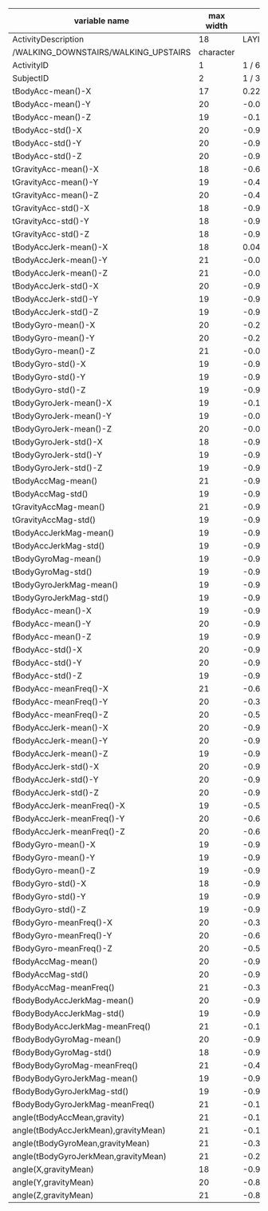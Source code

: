 variable name|max width|range|class
---|---|---|---
ActivityDescription|18|LAYING/SITTING/STANDING/WALKING
/WALKING_DOWNSTAIRS/WALKING_UPSTAIRS|character
ActivityID|1|1 / 6|numeric
SubjectID|2| 1 / 30|numeric
tBodyAcc-mean()-X|17|0.2215982 / 0.3014610|numeric
tBodyAcc-mean()-Y|20|-0.040513953 / -0.001308288|numeric
tBodyAcc-mean()-Z|19|-0.15251390 / -0.07537847|numeric
tBodyAcc-std()-X|20|-0.9960686 /  0.6269171|numeric
tBodyAcc-std()-Y|20|-0.9902409 /  0.6169370|numeric
tBodyAcc-std()-Z|20|-0.9876587 /  0.6090179|numeric
tGravityAcc-mean()-X|18|-0.6800432 /  0.9745087|numeric
tGravityAcc-mean()-Y|19|-0.4798948 /  0.9565938|numeric
tGravityAcc-mean()-Z|20|-0.4950887 /  0.9578730|numeric
tGravityAcc-std()-X|18|-0.9967642 / -0.8295549|numeric
tGravityAcc-std()-Y|18|-0.9942476 / -0.6435784|numeric
tGravityAcc-std()-Z|18|-0.9909572 / -0.6101612|numeric
tBodyAccJerk-mean()-X|18|0.0426881 / 0.1301930|numeric
tBodyAccJerk-mean()-Y|21|-0.03868721 /  0.05681859|numeric
tBodyAccJerk-mean()-Z|21|-0.06745839 /  0.03805336|numeric
tBodyAccJerk-std()-X|20|-0.9946045 /  0.5442730|numeric
tBodyAccJerk-std()-Y|19|-0.9895136 /  0.3553067|numeric
tBodyAccJerk-std()-Z|19|-0.99328831 /  0.03101571|numeric
tBodyGyro-mean()-X|20|-0.2057754 /  0.1927045|numeric
tBodyGyro-mean()-Y|20|-0.20420536 /  0.02747076|numeric
tBodyGyro-mean()-Z|21|-0.0724546 /  0.1791021|numeric
tBodyGyro-std()-X|19|-0.9942766 /  0.2676572|numeric
tBodyGyro-std()-Y|19|-0.9942105 /  0.4765187|numeric
tBodyGyro-std()-Z|19|-0.9855384 /  0.5648758|numeric
tBodyGyroJerk-mean()-X|19|-0.15721254 / -0.02209163|numeric
tBodyGyroJerk-mean()-Y|19|-0.07680899 / -0.01320228|numeric
tBodyGyroJerk-mean()-Z|20|-0.092499853 / -0.006940664|numeric
tBodyGyroJerk-std()-X|18|-0.9965425 /  0.1791486|numeric
tBodyGyroJerk-std()-Y|19|-0.9970816 /  0.2959459|numeric
tBodyGyroJerk-std()-Z|19|-0.9953808 /  0.1932065|numeric
tBodyAccMag-mean()|21|-0.9864932 /  0.6446043|numeric
tBodyAccMag-std()|19|-0.9864645 /  0.4284059|numeric
tGravityAccMag-mean()|21|-0.9864932 /  0.6446043|numeric
tGravityAccMag-std()|19|-0.9864645 /  0.4284059|numeric
tBodyAccJerkMag-mean()|19|-0.9928147 /  0.4344904|numeric
tBodyAccJerkMag-std()|19|-0.9946469 /  0.4506121|numeric
tBodyGyroMag-mean()|19|-0.9807408 /  0.4180046|numeric
tBodyGyroMag-std()|19|-0.9813727 /  0.2999760|numeric
tBodyGyroJerkMag-mean()|19|-0.99732253 /  0.08758166|numeric
tBodyGyroJerkMag-std()|19|-0.9976661 /  0.2501732|numeric
fBodyAcc-mean()-X|19|-0.9952499 /  0.5370120|numeric
fBodyAcc-mean()-Y|20|-0.9890343 /  0.5241877|numeric
fBodyAcc-mean()-Z|19|-0.9894739 /  0.2807360|numeric
fBodyAcc-std()-X|20|-0.9966046 /  0.6585065|numeric
fBodyAcc-std()-Y|20|-0.9906804 /  0.5601913|numeric
fBodyAcc-std()-Z|19|-0.9872248 /  0.6871242|numeric
fBodyAcc-meanFreq()-X|21|-0.6359130 /  0.1591236|numeric
fBodyAcc-meanFreq()-Y|20|-0.3795185 /  0.4665282|numeric
fBodyAcc-meanFreq()-Z|20|-0.5201148 /  0.4025326|numeric
fBodyAccJerk-mean()-X|20|-0.9946308 /  0.4743173|numeric
fBodyAccJerk-mean()-Y|20|-0.9893988 /  0.2767169|numeric
fBodyAccJerk-mean()-Z|19|-0.9920184 /  0.1577757|numeric
fBodyAccJerk-std()-X|20|-0.9950738 /  0.4768039|numeric
fBodyAccJerk-std()-Y|20|-0.9904681 /  0.3497713|numeric
fBodyAccJerk-std()-Z|20|-0.993107760 / -0.006236475|numeric
fBodyAccJerk-meanFreq()-X|19|-0.5760440 /  0.3314493|numeric
fBodyAccJerk-meanFreq()-Y|20|-0.6019714 /  0.1956773|numeric
fBodyAccJerk-meanFreq()-Z|20|-0.6275555 /  0.2301079|numeric
fBodyGyro-mean()-X|19|-0.9931226 /  0.4749624|numeric
fBodyGyro-mean()-Y|19|-0.9940255 /  0.3288170|numeric
fBodyGyro-mean()-Z|19|-0.9859578 /  0.4924144|numeric
fBodyGyro-std()-X|18|-0.9946522 /  0.1966133|numeric
fBodyGyro-std()-Y|19|-0.9943531 /  0.6462336|numeric
fBodyGyro-std()-Z|19|-0.9867253 /  0.5224542|numeric
fBodyGyro-meanFreq()-X|20|-0.3957702 /  0.2492094|numeric
fBodyGyro-meanFreq()-Y|20|-0.6668148 /  0.2731413|numeric
fBodyGyro-meanFreq()-Z|20|-0.5074909 /  0.3770741|numeric
fBodyAccMag-mean()|20|-0.9868006 /  0.5866376|numeric
fBodyAccMag-std()|20|-0.9876485 /  0.1786846|numeric
fBodyAccMag-meanFreq()|21|-0.3123380 /  0.4358469|numeric
fBodyBodyAccJerkMag-mean()|20|-0.9939983 /  0.5384048|numeric
fBodyBodyAccJerkMag-std()|19|-0.9943667 /  0.3163464|numeric
fBodyBodyAccJerkMag-meanFreq()|21|-0.1252104 /  0.4880885|numeric
fBodyBodyGyroMag-mean()|20|-0.9865352 /  0.2039798|numeric
fBodyBodyGyroMag-std()|18|-0.9814688 /  0.2366597|numeric
fBodyBodyGyroMag-meanFreq()|21|-0.4566387 /  0.4095216|numeric
fBodyBodyGyroJerkMag-mean()|19|-0.9976174 /  0.1466186|numeric
fBodyBodyGyroJerkMag-std()|19|-0.9975852 /  0.2878346|numeric
fBodyBodyGyroJerkMag-meanFreq()|21|-0.1829236 /  0.4263017|numeric
angle(tBodyAccMean,gravity)|21|-0.1630426 /  0.1291540|numeric
angle(tBodyAccJerkMean),gravityMean)|21|-0.120554 /  0.203260|numeric
angle(tBodyGyroMean,gravityMean)|21|-0.3893051 /  0.4441012|numeric
angle(tBodyGyroJerkMean,gravityMean)|21|-0.2236721 /  0.1823848|numeric
angle(X,gravityMean)|18|-0.9471165 /  0.7377844|numeric
angle(Y,gravityMean)|20|-0.8745677 /  0.4247612|numeric
angle(Z,gravityMean)|21|-0.8736494 /  0.3904444|numeric

